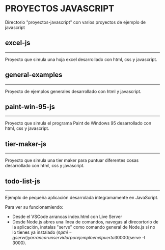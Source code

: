 # PROYECTOS JAVASCRIPT
Directorio "proyectos-javascript" con varios proyectos de ejemplo de javascript

## excel-js 
-----------
Proyecto que simula una hoja excel desarrollado con html, css y javascript.

## general-examples
-------------------
Proyecto de ejemplos generales desarrollado con html y javascript.

## paint-win-95-js 
------------------
Proyecto que simula el programa Paint de Windows 95 desarrollado con html, css y javascript.

## tier-maker-js 
----------------
Proyecto que simula una tier maker para puntuar diferentes cosas desarrollado con html, css y javascript.

## todo-list-js
---------------
Ejemplo de pequeña aplicación desarrolada integramamente en JavaScript.

Para ver su funcionamiendo:
- Desde el VSCode arrancas index.html con Live Server
- Desde Node.js abres una línea de comandos, navegas al direcortorio de la aplicación, instalas "serve" como comando general de Node.js si no lo tienes ya instalado ($npm i -g serve) y arrancar un servidor por ejemplo en el puerto 30000 ($serve -l 3000).